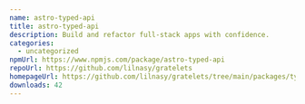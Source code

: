 ```yaml
---
name: astro-typed-api
title: astro-typed-api
description: Build and refactor full-stack apps with confidence.
categories:
  - uncategorized
npmUrl: https://www.npmjs.com/package/astro-typed-api
repoUrl: https://github.com/lilnasy/gratelets
homepageUrl: https://github.com/lilnasy/gratelets/tree/main/packages/typed-api
downloads: 42
---
```

